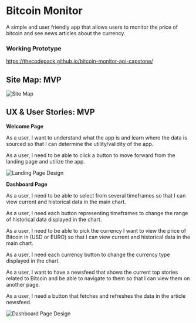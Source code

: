 # Bitcoin Monitor

A simple and user friendly app that allows users to monitor the price of bitcoin and see news articles about the currency.

### Working Prototype

https://thecodepack.github.io/bitcoin-monitor-api-capstone/


## Site Map: MVP 

![Site Map](https://docs.google.com/presentation/d/1Mvb8AqI5XZ-XjbEwC9K9UFwz-L4wg-Hpb6zZq1dkdXU/edit#slide=id.g4be1a5f606_0_0)


## UX & User Stories: MVP

**Welcome Page** 

As a user, I want to understand what the app is and learn where the data is sourced so that I can determine the utility/validity of the app.

As a user, I need to be able to click a button to move forward from the landing page and utilize the app.

![Landing Page Design](https://github.com/TheCodePack/bitcoin-price-monitor-api-capstone/blob/master/wireframes/welcome-page.jpg)


**Dashboard Page** 

As a user, I need to be able to select from several timeframes so that I can view current and historical data in the main chart.

As a user, I need each button representing timeframes to change the range of historical data displayed in the chart. 

As a user, I need to be able to pick the currency I want to view the price of Bitcoin in (USD or EURO) so that I can view current and historical data in the main chart.

As a user, I need each currency button to change the currency type displayed in the chart.

As a user, I want to have a newsfeed that shows the current top stories related to Bitcoin and be able to navigate to them so that I can view them on another page. 

As a user, I need a button that fetches and refreshes the data in the article newsfeed.

![Dashboard Page Design](https://github.com/TheCodePack/bitcoin-price-monitor-api-capstone/blob/master/wireframes/dashboard-page.jpg)



